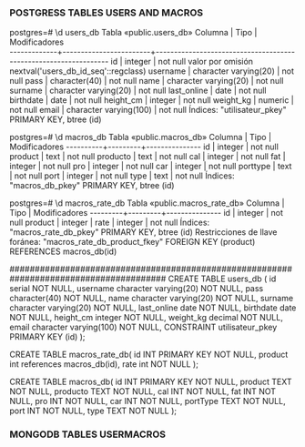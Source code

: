 ### POSTGRESS TABLES USERS AND MACROS

postgres=# \d users_db
                                        Tabla «public.users_db»
   Columna   |          Tipo          |                          Modificadores                          
-------------+------------------------+-----------------------------------------------------------------
 id          | integer                | not null valor por omisión nextval('users_db_id_seq'::regclass)
 username    | character varying(20)  | not null
 pass        | character(40)          | not null
 name        | character varying(20)  | not null
 surname     | character varying(20)  | not null
 last_online | date                   | not null
 birthdate   | date                   | not null
 height_cm   | integer                | not null
 weight_kg   | numeric                | not null
 email       | character varying(100) | not null
Índices:
    "utilisateur_pkey" PRIMARY KEY, btree (id)


postgres=# \d macros_db
      Tabla «public.macros_db»
 Columna  |  Tipo   | Modificadores 
----------+---------+---------------
 id       | integer | not null
 product  | text    | not null
 producto | text    | not null
 cal      | integer | not null
 fat      | integer | not null
 pro      | integer | not null
 car      | integer | not null
 porttype | text    | not null
 port     | integer | not null
 type     | text    | not null
Índices:
    "macros_db_pkey" PRIMARY KEY, btree (id)


postgres=# \d macros_rate_db
   Tabla «public.macros_rate_db»
 Columna |  Tipo   | Modificadores 
---------+---------+---------------
 id      | integer | not null
 product | integer | 
 rate    | integer | not null
Índices:
    "macros_rate_db_pkey" PRIMARY KEY, btree (id)
Restricciones de llave foránea:
    "macros_rate_db_product_fkey" FOREIGN KEY (product) REFERENCES macros_db(id)









#######################################################################################
CREATE TABLE users_db
(
  id serial NOT NULL,
  username character varying(20) NOT NULL,
  pass character(40) NOT NULL,
  name character varying(20) NOT NULL,
  surname character varying(20) NOT NULL,
  last_online date NOT NULL,
  birthdate date NOT NULL,
  height_cm integer NOT NULL,
  weight_kg decimal NOT NULL,
  email character varying(100) NOT NULL,
  CONSTRAINT utilisateur_pkey PRIMARY KEY (id)
);



CREATE TABLE macros_rate_db(
   id INT PRIMARY KEY     NOT NULL,
   product  int references macros_db(id),
   rate int NOT NULL
);

CREATE TABLE macros_db(
   id INT PRIMARY KEY     NOT NULL,
   product TEXT NOT NULL,
   producto TEXT NOT NULL,
   cal INT NOT NULL,
   fat INT NOT NULL,
   pro INT NOT NULL,
   car INT NOT NULL,
   portType TEXT NOT NULL,
   port INT NOT NULL,
   type TEXT NOT NULL
);


### MONGODB TABLES USERMACROS

